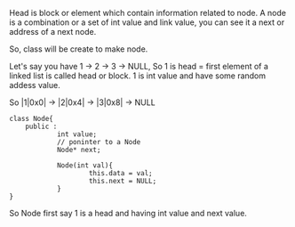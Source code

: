 Head is block or element which contain information related 
to node. A node is a combination or a set of int value and
link value, you can see it a next or address of a next node.

So, class will be create to make node.

Let's say you have 1 -> 2 -> 3 -> NULL,
So 1 is head = first element of a linked list is called head
or block. 1 is int value and have some random addess value.

So |1|0x0| -> |2|0x4| -> |3|0x8| -> NULL

```
class Node{
	public :
			int value;
			// poninter to a Node
			Node* next;

			Node(int val){
					this.data = val;
					this.next = NULL;
			}
}
```
So Node first say 1 is a head and having int value and next 
value. 
